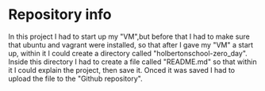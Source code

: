 # Repository info

In this project I had to start up my "VM",but before that I had to make sure that ubuntu and vagrant were installed, so that after I gave my "VM" a start up, within it I could create a directory called "holbertonschool-zero_day". Inside this directory I had to create a file called "README.md" so that within it I could explain the project, then save it. Onced it was saved I had to upload the file to the "Github repository".